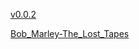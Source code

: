 [v0.0.2](https://github.com/littleflute/BobMarley1/edit/master/README.md)

[Bob_Marley-The_Lost_Tapes](Bob_Marley-The_Lost_Tapes)
